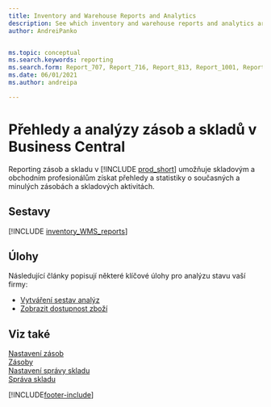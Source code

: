 ```yaml
---
title: Inventory and Warehouse Reports and Analytics
description: See which inventory and warehouse reports and analytics are available in the standard version of Business Central so that you can keep track of your business.
author: AndreiPanko


ms.topic: conceptual
ms.search.keywords: reporting
ms.search.form: Report_707, Report_716, Report_813, Report_1001, Report_5807, Report_5808, Report_5809, Report_7313, Report_7319, Report_7320
ms.date: 06/01/2021
ms.author: andreipa

---
```

# Přehledy a analýzy zásob a skladů v Business Central

Reporting zásob a skladu v [!INCLUDE [prod_short](includes/prod_short.md)] umožňuje skladovým a obchodním profesionálům získat přehledy a statistiky o současných a minulých zásobách a skladových aktivitách.

## Sestavy
[!INCLUDE [inventory_WMS_reports](includes/inventory-WMS-reports-include.md)]


## Úlohy

Následující články popisují některé klíčové úlohy pro analýzu stavu vaší firmy:

* [Vytváření sestav analýz](bi-how-create-analysis-views-reports.md)
* [Zobrazit dostupnost zboží](inventory-how-availability-overview.md)


## Viz také

[Nastavení zásob](inventory-setup-inventory.md)  
[Zásoby](inventory-manage-inventory.md)  
[Nastavení správy skladu](warehouse-setup-warehouse.md)  
[Správa skladu](warehouse-manage-warehouse.md)

[!INCLUDE[footer-include](includes/footer-banner.md)]
